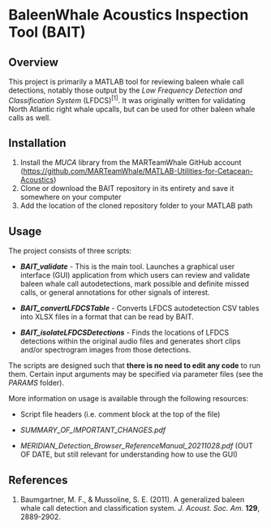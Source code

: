 # BaleenWhale Acoustics Inspection Tool (BAIT)

## Overview
This project is primarily a MATLAB tool for reviewing baleen whale call detections, notably those output by the *Low Frequency Detection and Classification System* (LFDCS)<sup>[1]</sup>. It was originally written for validating North Atlantic right whale upcalls, but can be used for other baleen whale calls as well.


## Installation
1) Install the *MUCA* library from the MARTeamWhale GitHub account (https://github.com/MARTeamWhale/MATLAB-Utilities-for-Cetacean-Acoustics) 
2) Clone or download the BAIT repository in its entirety and save it somewhere on your computer
3) Add the location of the cloned repository folder to your MATLAB path


## Usage
The project consists of three scripts:

- ***BAIT_validate*** - This is the main tool. Launches a graphical user interface (GUI) application from which users can review and validate baleen whale call autodetections, mark possible and definite missed calls, or general annotations for other signals of interest.

- ***BAIT_convertLFDCSTable*** - Converts LFDCS autodetection CSV tables into XLSX files in a format that can be read by BAIT.

- ***BAIT_isolateLFDCSDetections*** - Finds the locations of LFDCS detections within the original audio files and generates short clips and/or spectrogram images from those detections.

The scripts are designed such that **there is no need to edit any code** to run them. Certain input arguments may be specified via parameter files (see the *PARAMS* folder).

More information on usage is available through the following resources:

- Script file headers (i.e. comment block at the top of the file)

- *SUMMARY_OF_IMPORTANT_CHANGES.pdf*

- *MERIDIAN_Detection_Browser_ReferenceManual_20211028.pdf* (OUT OF DATE, but still relevant for understanding how to use the GUI)


## References
1) Baumgartner, M. F., & Mussoline, S. E. (2011). A generalized baleen whale call detection and classification system. *J. Acoust. Soc. Am.* **129**, 2889-2902.